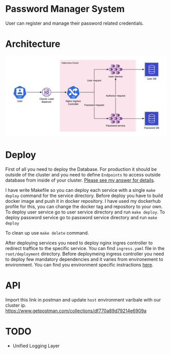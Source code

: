 # Password Manager System
User can register and manage their password related credentials.

# Architecture
![Solid](./images/Architecture.jpeg)

# Deploy
First of all you need to deploy the Database. For production it should be outside of the cluster and you need to define `Endpoints` to access outside database from inside of your cluster. [Please see my answer for details](https://stackoverflow.com/questions/54464722/calling-an-external-service-from-within-minikube/54465759#54465759).

I have write Makefile so you can deploy each service with a single `make deploy` command for the service directory. Before deploy you have to build docker image and push it in docker repository. I have used my dockerhub profile for this, you can change the docker tag and repository to your own. To deploy user service go to user service directory and run `make deploy`. To deploy password service go to password service directory and run `make deploy`

To clean up use `make delete` command.

After deploying services you need to deploy nginx ingres controller to redirect traffice to the specific service. You can find `ingress.yaml` file in the `root/deployment` directory. Before deploymeing ingress controller you need to deploy few mandatory dependencies and it varies from environement to environment. You can find you environment specific instractions [here](https://github.com/kubernetes/ingress-nginx/blob/master/docs/deploy/index.md#detect-installed-version).

# API
Import this link in postman and update `host` environment varibale with our cluster ip.
https://www.getpostman.com/collections/df770a89d79214e6909a

# TODO
* Unified Logging Layer
